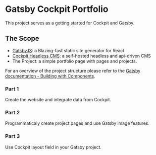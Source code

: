 # Gatsby Cockpit Portfolio

This project serves as a getting started for Cockpit and Gatsby.

## The Scope

- [GatsbyJS](https://www.gatsbyjs.org/): a Blazing-fast static site generator for React
- [Cockpit Headless CMS](https://getcockpit.com): a self-hosted headless and api-driven CMS
- The Project: a simple portfolio page with pages and projects.

For an overview of the project structure please refer to the [Gatsby documentation - Building with Components](https://www.gatsbyjs.org/docs/building-with-components/).

### Part 1
Create the website and integrate data from Cockpit.

### Part 2
Programmaticaly create project pages and use Gatsby image features.

### Part 3
Use Cockpit layout field in your Gatsby project.